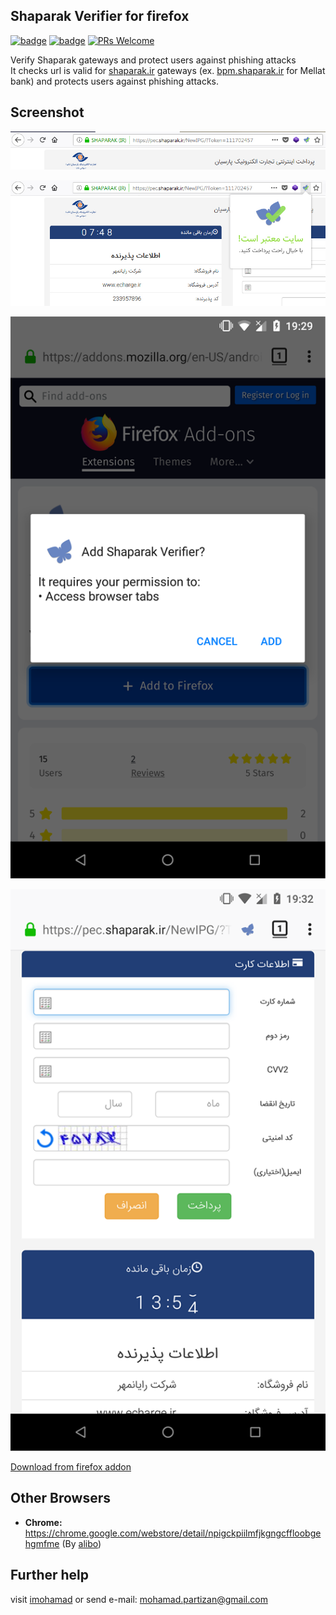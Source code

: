 ## Shaparak Verifier for firefox
[![badge](https://img.shields.io/badge/version-2.0-blue.svg)](https://addons.mozilla.org/en-US/firefox/addon/shaparak-verifier/)  [![badge](https://img.shields.io/badge/license-MIT-yellow.svg)](https://github.com/imohamaad/Shaparak-Verifier-for-firefox/blob/master/LICENSE) [![PRs Welcome](https://img.shields.io/badge/android-available-green.svg)](https://addons.mozilla.org/en-US/firefox/addon/shaparak-verifier/)

Verify Shaparak gateways and protect users against phishing attacks  
It checks url is valid for [shaparak.ir](https://outgoing.prod.mozaws.net/v1/817a8c90c1b63da029bfd6635710a9ebcff56ab691b07e2e931e658f83ae10e9/http%3A//shaparak.ir) gateways (ex. [bpm.shaparak.ir](https://outgoing.prod.mozaws.net/v1/03774ccb3a27a542fd3db8681e8fdb5e207ed8c34eab1bcd324685d285c787f2/http%3A//bpm.shaparak.ir) for Mellat bank) and protects users against phishing attacks.

## Screenshot
![enter image description here](https://raw.githubusercontent.com/imohamaad/Shaparak-Verifier-for-firefox/master/screenshot/view1.jpg)


![enter image description here](https://raw.githubusercontent.com/imohamaad/Shaparak-Verifier-for-firefox/master/screenshot/view2.jpg)


![enter image description here](https://raw.githubusercontent.com/imohamaad/Shaparak-Verifier-for-firefox/master/screenshot/view4.png)


![enter image description here](https://raw.githubusercontent.com/imohamaad/Shaparak-Verifier-for-firefox/master/screenshot/view6.png)


[Download from firefox addon](https://addons.mozilla.org/en-US/firefox/addon/shaparak-verifier/)
## Other Browsers

 - **Chrome:** https://chrome.google.com/webstore/detail/npigckpiilmfjkgngcffloobgehgmfme (By [alibo](https://github.com/alibo/shaparak-verifier-chrome))

## Further help

visit [imohamad](http://imohamad.ml) or send e-mail: [mohamad.partizan@gmail.com](mailto:mohamad.partizan@gmail.com)
